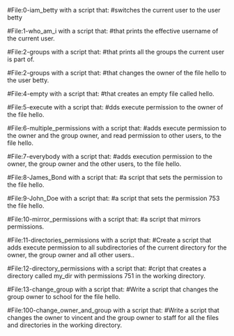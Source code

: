 #File:0-iam_betty with a script that:
#switches the current user to the user betty

#File:1-who_am_i with a script that:
#that prints the effective username of the current user.

#File:2-groups with a script that:
#that prints all the groups the current user is part of.

#File:2-groups with a script that:
#that changes the owner of the file hello to the user betty.

#File:4-empty with a script that:
#that creates an empty file called hello.


#File:5-execute with a script that:
#dds execute permission to the owner of the file hello.

#File:6-multiple_permissions with a script that:
#adds execute permission to the owner and the group owner, and read permission to other users, to the file hello.

#File:7-everybody with a script that:
#adds execution permission to the owner, the group owner and the other users, to the file hello.

#File:8-James_Bond with a script that:
#a script that sets the permission to the file hello.

#File:9-John_Doe with a script that:
#a script that sets the permission 753 the file hello.

#File:10-mirror_permissions with a script that:
#a script that mirrors permissions.

#File:11-directories_permissions with a script that:
#Create a script that adds execute permission to all subdirectories of the current directory for the owner, the group owner and all other users..

#File:12-directory_permissions with a script that:
#cript that creates a directory called my_dir with permissions 751 in the working directory.

#File:13-change_group with a script that:
#Write a script that changes the group owner to school for the file hello.

#File:100-change_owner_and_group with a script that:
#Write a script that changes the owner to vincent and the group owner to staff for all the files and directories in the working directory.
